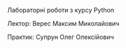 Лабораторні роботи з курсу Python

Лектор: Верес Максим Миколайович

Практик: Супрун Олег Олексійович

